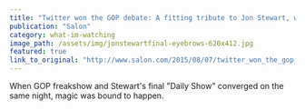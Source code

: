 ```yaml
---
title: "Twitter won the GOP debate: A fitting tribute to Jon Stewart, who made citizen-satirists of us all"
publication: "Salon"
category: what-im-watching
image_path: /assets/img/jonstewartfinal-eyebrows-620x412.jpg
featured: true
link_to_original: "http://www.salon.com/2015/08/07/twitter_won_the_gop_debate_a_fitting_tribute_to_jon_stewart_who_made_citizen_satirists_of_us_all/"
---
```

When GOP freakshow and Stewart's final "Daily Show" converged on the same night, magic was bound to happen.